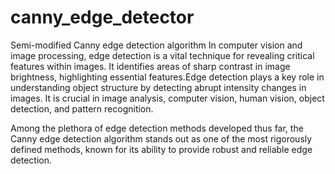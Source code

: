 # canny_edge_detector
Semi-modified Canny edge detection algorithm
In computer vision and image processing, edge detection is a vital technique for revealing critical features within images. It identifies areas of sharp contrast in image brightness, highlighting essential features.Edge detection plays a key role in understanding object structure by detecting abrupt intensity changes in images. It is crucial in image analysis, computer vision, human vision, object detection, and pattern recognition.  

Among the plethora of edge detection methods developed thus far, the Canny edge detection algorithm stands out as one of the most rigorously defined methods, known for its ability to provide robust and reliable edge detection.
